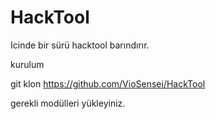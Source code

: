 # HackTool
Icinde bir sürü hacktool barındırır.






kurulum 



git klon https://github.com/VioSensei/HackTool





gerekli modülleri yükleyiniz.


